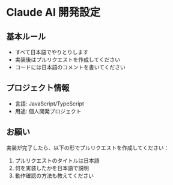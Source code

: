 # Claude AI 開発設定

## 基本ルール
- すべて日本語でやりとりします
- 実装後はプルリクエストを作成してください
- コードには日本語のコメントを書いてください

## プロジェクト情報
- 言語: JavaScript/TypeScript
- 用途: 個人開発プロジェクト

## お願い
実装が完了したら、以下の形でプルリクエストを作成してください：
1. プルリクエストのタイトルは日本語
2. 何を実装したかを日本語で説明
3. 動作確認の方法も教えてください
